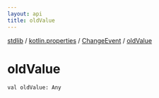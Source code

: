 ```yaml
---
layout: api
title: oldValue
---
```

[stdlib](../../index.html) / [kotlin.properties](../index.html) / [ChangeEvent](index.html) / [oldValue](oldValue.html)

# oldValue

```
val oldValue: Any
```
